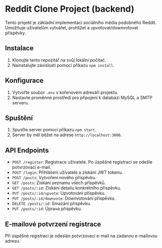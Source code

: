 # Reddit Clone Project (backend)

Tento projekt je základní implementací sociálního média podobného Reddit. Umožňuje uživatelům vytvářet, prohlížet a upvotovat/downvotovat příspěvky.

## Instalace

1. Klonujte tento repozitář na svůj lokální počítač.
2. Nainstalujte závislosti pomocí příkazu `npm install`.

## Konfigurace

1. Vytvořte soubor `.env` v kořenovém adresáři projektu.
2. Nastavte proměnné prostředí pro připojení k databázi MySQL a SMTP serveru.

## Spuštění

1. Spusťte server pomocí příkazu `npm start`.
2. Server by měl běžet na adrese `http://localhost:3000`.

## API Endpoints

- `POST /register`: Registrace uživatele. Po úspěšné registraci se odešle potvrzovací e-mail.
- `POST /login`: Přihlášení uživatele a získání JWT tokenu.
- `POST /posts`: Vytvoření nového příspěvku.
- `GET /posts`: Získání seznamu všech příspěvků.
- `GET /posts/:id`: Získání detailu konkrétního příspěvku.
- `PUT /posts/:id/upvote`: Upvotování příspěvku.
- `PUT /posts/:id/downvote`: Downvotování příspěvku.
- `DELETE /posts/:id`: Smazání příspěvku.
- `PUT /posts/:id`: Úprava příspěvku.

## E-mailové potvrzení registrace

Při úspěšné registraci je odeslán potvrzovací e-mail na zadanou e-mailovou adresu.
